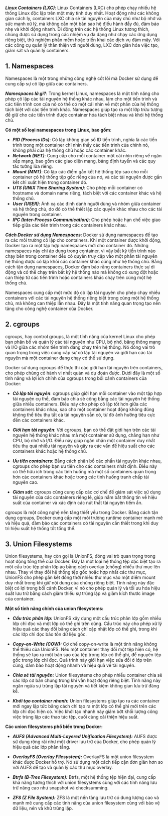 ***Linux Containers (LXC)***: Linux Containers (LXC) cho phép chạy nhiều hệ thống Linux độc lập trên một máy tính duy nhất. Hoạt động như các không gian cách ly, containers LXC chia sẻ tài nguyên của máy chủ như bộ nhớ và sức mạnh xử lý, mà không cần một bản sao hệ điều hành đầy đủ, đảm bảo nhẹ và khởi động nhanh. Di động trên các hệ thống Linux tương thích, chúng được sử dụng trong các nhiệm vụ đa dạng như chạy các ứng dụng riêng biệt, thử nghiệm phần mềm hoặc triển khai các dịch vụ đám mây. Với các công cụ quản lý thân thiện với người dùng, LXC đơn giản hóa việc tạo, giám sát và quản lý containers.

## 1. Namespaces

Namespaces là một trong những công nghệ cốt lõi mà Docker sử dụng để cung cấp sự cô lập giữa các containers. 

***Namespaces là gì?***: Trong kernel Linux, namespaces là một tính năng cho phép cô lập các tài nguyên hệ thống khác nhau, làm cho một tiến trình và các tiến trình con của nó có thể có một cái nhìn về một phần của hệ thống tách biệt với các tiến trình khác. Namespaces giúp tạo ra một lớp trừu tượng để giữ cho các tiến trình được container hóa tách biệt nhau và khỏi hệ thống chủ.

**Có một số loại namespaces trong Linux, bao gồm**:

* ***PID (Process IDs)***: Cô lập không gian số ID tiến trình, nghĩa là các tiến trình trong một container chỉ nhìn thấy các tiến trình của chính nó, không phải của hệ thống chủ hoặc các container khác.
* ***Network (NET)***: Cung cấp cho mỗi container một cái nhìn riêng về ngăn xếp mạng, bao gồm các giao diện mạng, bảng định tuyến và các quy tắc tường lửa riêng.
* ***Mount (MNT)***: Cô lập các điểm gắn kết hệ thống tệp sao cho mỗi container có hệ thống tệp gốc riêng của nó, và các tài nguyên được gắn kết chỉ xuất hiện trong container đó.
* ***UTS (UNIX Time Sharing System)***: Cho phép mỗi container có hostname và domain name riêng, tách biệt với các container khác và hệ thống chủ.
* ***User (USER)***: Ánh xạ các định danh người dùng và nhóm giữa container và hệ thống chủ, do đó có thể thiết lập các quyền khác nhau cho các tài nguyên trong container.
* ***IPC (Inter-Process Communication)***: Cho phép hoặc hạn chế việc giao tiếp giữa các tiến trình trong các containers khác nhau.

***Cách Docker sử dụng Namespaces***: Docker sử dụng namespaces để tạo ra các môi trường cô lập cho containers. Khi một container được khởi động, Docker tạo ra một tập hợp namespaces mới cho container đó. Những namespaces này chỉ áp dụng trong container, vì vậy bất kỳ tiến trình nào chạy bên trong container đều có quyền truy cập vào một phần tài nguyên hệ thống được cô lập khỏi các container khác cũng như hệ thống chủ. Bằng cách tận dụng namespaces, Docker đảm bảo rằng containers thực sự di động và có thể chạy trên bất kỳ hệ thống nào mà không có xung đột hoặc can thiệp từ các tiến trình hoặc containers khác chạy trên cùng một hệ thống chủ.

Namespaces cung cấp một mức độ cô lập tài nguyên cho phép chạy nhiều containers với các tài nguyên hệ thống riêng biệt trong cùng một hệ thống chủ, mà không can thiệp lẫn nhau. Đây là một tính năng quan trọng tạo nền tảng cho công nghệ container của Docker.

## 2. cgroups

cgroups, hay control groups, là một tính năng của kernel Linux cho phép bạn phân bổ và quản lý các tài nguyên như CPU, bộ nhớ, băng thông mạng và I/O giữa các nhóm tiến trình đang chạy trên hệ thống. Nó đóng vai trò quan trọng trong việc cung cấp sự cô lập tài nguyên và giới hạn các tài nguyên mà một container đang chạy có thể sử dụng.

Docker sử dụng cgroups để thực thi các giới hạn tài nguyên trên containers, cho phép chúng có hành vi nhất quán và dự đoán được. Dưới đây là một số tính năng và lợi ích chính của cgroups trong bối cảnh containers của Docker:

* ***Cô lập tài nguyên***: cgroups giúp giới hạn mỗi container vào một tập hợp tài nguyên cụ thể, đảm bảo chia sẻ công bằng các tài nguyên hệ thống giữa nhiều containers. Điều này cho phép cô lập tốt hơn giữa các containers khác nhau, sao cho một container hoạt động không đúng không thể tiêu thụ tất cả tài nguyên sẵn có, từ đó ảnh hưởng tiêu cực đến các containers khác.

* ***Giới hạn tài nguyên***: Với cgroups, bạn có thể đặt giới hạn trên các tài nguyên hệ thống khác nhau mà một container sử dụng, chẳng hạn như CPU, bộ nhớ và I/O. Điều này giúp ngăn chặn một container duy nhất tiêu thụ quá nhiều tài nguyên và gây ra các vấn đề hiệu suất cho các containers khác hoặc hệ thống chủ.

* ***Ưu tiên containers***: Bằng cách phân bổ các phần tài nguyên khác nhau, cgroups cho phép bạn ưu tiên cho các containers nhất định. Điều này có thể hữu ích trong các tình huống mà một số containers quan trọng hơn các containers khác hoặc trong các tình huống tranh chấp tài nguyên cao.

* ***Giám sát***: cgroups cũng cung cấp các cơ chế để giám sát việc sử dụng tài nguyên của các containers riêng lẻ, giúp nắm bắt thông tin về hiệu suất của container và xác định các nút thắt tài nguyên tiềm ẩn.

cgroups là một công nghệ nền tảng thiết yếu trong Docker. Bằng cách tận dụng cgroups, Docker cung cấp một môi trường runtime container mạnh mẽ và hiệu quả, đảm bảo các containers có tài nguyên cần thiết trong khi duy trì hiệu suất hệ thống tốt tổng thể.

## 3. Union Filesystems

Union filesystems, hay còn gọi là UnionFS, đóng vai trò quan trọng trong hoạt động tổng thể của Docker. Đây là một loại hệ thống tệp đặc biệt tạo ra một cấu trúc tệp phân lớp ảo bằng cách overlay (chồng) nhiều thư mục lên nhau. Thay vì thay đổi hệ thống tệp gốc hoặc hợp nhất các thư mục, UnionFS cho phép gắn kết đồng thời nhiều thư mục vào một điểm mount duy nhất trong khi giữ nội dung của chúng riêng biệt. Tính năng này đặc biệt có lợi trong bối cảnh Docker, vì nó cho phép quản lý và tối ưu hóa hiệu suất lưu trữ bằng cách giảm thiểu sự trùng lặp và giảm kích thước image của container.

**Một số tính năng chính của union filesystems:**

- ***Cấu trúc phân lớp:*** UnionFS xây dựng một cấu trúc phân lớp gồm nhiều lớp chỉ đọc và một lớp có thể ghi trên cùng. Cấu trúc này cho phép xử lý hiệu quả các thay đổi bằng cách chỉ cập nhật lớp có thể ghi, trong khi các lớp chỉ đọc bảo tồn dữ liệu gốc.
  
- ***Copy-on-Write (COW):*** Cơ chế copy-on-write là một tính năng không thể thiếu của UnionFS. Nếu một container thay đổi một tệp hiện có, hệ thống sẽ tạo ra một bản sao của tệp trong lớp có thể ghi, để nguyên tệp gốc trong lớp chỉ đọc. Quá trình này giới hạn việc sửa đổi ở lớp trên cùng, đảm bảo hoạt động nhanh và hiệu quả về tài nguyên.

- ***Chia sẻ tài nguyên:*** Union filesystems cho phép nhiều container chia sẻ các lớp cơ bản chung trong khi vẫn hoạt động riêng biệt. Tính năng này ngăn ngừa sự trùng lặp tài nguyên và tiết kiệm không gian lưu trữ đáng kể.

- ***Khởi tạo container nhanh:*** Union filesystems giúp tạo ra các container mới ngay lập tức bằng cách chỉ tạo ra một lớp có thể ghi mới trên các lớp chỉ đọc hiện có. Việc khởi tạo nhanh này giảm bớt khối lượng công việc trùng lặp các thao tác tệp, cuối cùng cải thiện hiệu suất.

**Các union filesystems phổ biến trong Docker:**

- ***AUFS (Advanced Multi-Layered Unification Filesystem):*** AUFS được sử dụng rộng rãi như một driver lưu trữ của Docker, cho phép quản lý hiệu quả các lớp phân tầng.

- ***OverlayFS (Overlay Filesystem):*** OverlayFS là một union filesystem khác được Docker hỗ trợ. Nó sử dụng một cách tiếp cận đơn giản hơn so với AUFS để tạo và quản lý các thư mục overlay.

- ***Btrfs (B-Tree Filesystem):*** Btrfs, một hệ thống tệp hiện đại, cung cấp khả năng tương thích với union filesystems cùng với các tính năng lưu trữ nâng cao như snapshot và checksumming.

- ***ZFS (Z File System):*** ZFS là một nền tảng lưu trữ có dung lượng cao và mạnh mẽ cung cấp các tính năng của union filesystem cùng với bảo vệ dữ liệu, nén và khử trùng lặp.
